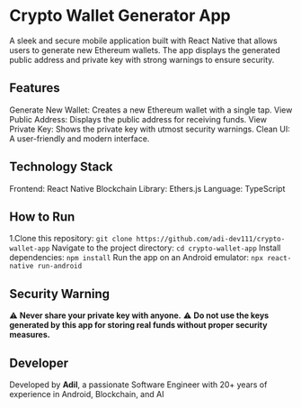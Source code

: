 # Crypto Wallet Generator App

A sleek and secure mobile application built with React Native that allows users to generate new Ethereum wallets. The app displays the generated public address and private key with strong warnings to ensure security.

## Features

Generate New Wallet: Creates a new Ethereum wallet with a single tap.
View Public Address: Displays the public address for receiving funds.
View Private Key: Shows the private key with utmost security warnings.
Clean UI: A user-friendly and modern interface.

## Technology Stack

Frontend: React Native
Blockchain Library:  Ethers.js
Language: TypeScript

## How to Run

1.Clone this repository: `git clone https://github.com/adi-dev111/crypto-wallet-app`
Navigate to the project directory: `cd crypto-wallet-app`
Install dependencies: `npm install`
Run the app on an Android emulator: `npx react-native run-android`

## Security Warning

⚠️ **Never share your private key with anyone.**
⚠️ **Do not use the keys generated by this app for storing real funds without proper security measures.**

## Developer

Developed by **Adil**, a passionate Software Engineer with 20+ years of experience in Android, Blockchain, and AI

